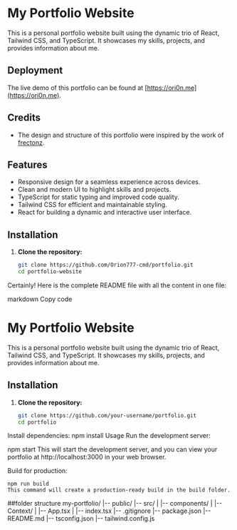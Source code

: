 # My Portfolio Website

This is a personal portfolio website built using the dynamic trio of React, Tailwind CSS, and TypeScript. It showcases my skills, projects, and provides information about me.

## Deployment

The live demo of this portfolio can be found at [https://ori0n.me](https://ori0n.me).

## Credits

- The design and structure of this portfolio were inspired by the work of [frectonz](https://github.com/frectonz). 
## Features

- Responsive design for a seamless experience across devices.
- Clean and modern UI to highlight skills and projects.
- TypeScript for static typing and improved code quality.
- Tailwind CSS for efficient and maintainable styling.
- React for building a dynamic and interactive user interface.

## Installation

1. **Clone the repository:**

   ```bash
   git clone https://github.com/Orion777-cmd/portfolio.git
   cd portfolio-website

   
Certainly! Here is the complete README file with all the content in one file:

markdown
Copy code
# My Portfolio Website

This is a personal portfolio website built using the dynamic trio of React, Tailwind CSS, and TypeScript. It showcases my skills, projects, and provides information about me.

## Installation

1. **Clone the repository:**

   ```bash
   git clone https://github.com/your-username/portfolio.git
   cd portfolio
Install dependencies:
    npm install
Usage
Run the development server:

npm start
    This will start the development server, and you can view your portfolio at http://localhost:3000 in your web browser.

Build for production:


    npm run build
    This command will create a production-ready build in the build folder.

##folder structure 
my-portfolio/
|-- public/
|-- src/
|   |-- components/
|   |-- Context/
|   |-- App.tsx
|   |-- index.tsx
|-- .gitignore
|-- package.json
|-- README.md
|-- tsconfig.json
|-- tailwind.config.js
